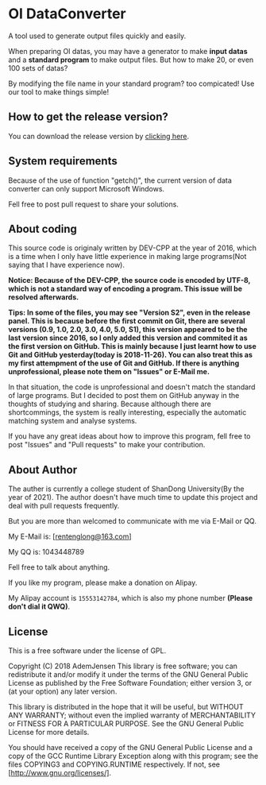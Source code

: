 # OI DataConverter

A tool used to generate output files quickly and easily.

When preparing OI datas, you may have a generator to make **input datas** and a **standard program** to make output files. But how to make 20, or even 100 sets of datas?

By modifying the file name in your standard program? too compicated! Use our tool to make things simple!

## How to get the release version?

You can download the release version by [clicking here](https://github.com/AdemJensen/OI_DataConverter/releases).

## System requirements

Because of the use of function "getch()", the current version of data converter can only support Microsoft Windows.

Fell free to post pull request to share your solutions.

## About coding

This source code is originaly written by DEV-CPP at the year of 2016, which is a time when I only have little experience in making large programs(Not saying that I have experience now).

**Notice: Because of the DEV-CPP, the source code is encoded by UTF-8, which is not a standard way of encoding a program. This issue will be resolved afterwards.**

**Tips: In some of the files, you may see "Version S2", even in the release panel. This is because before the first commit on Git, there are several versions (0.9, 1.0, 2.0, 3.0, 4.0, 5.0, S1), this version appeared to be the last version since 2016, so I only added this version and commited it as the first version on GitHub. This is mainly because I just learnt how to use Git and GitHub yesterday(today is 2018-11-26). You can also treat this as my first attempment of the use of Git and GitHub. If there is anything unprofessional, please note them on "Issues" or E-Mail me.**

In that situation, the code is unprofessional and doesn't match the standard of large programs. But I decided to post them on GitHub anyway in the thoughts of studying and sharing. Because although there are shortcommings, the system is really interesting, especially the automatic matching system and analyse systems.

If you have any great ideas about how to improve this program, fell free to post "Issues" and "Pull requests" to make your contribution.

## About Author

The auther is currently a college student of ShanDong University(By the year of 2021). The author doesn't have much time to update this project and deal with pull requests frequently.

But you are more than welcomed to communicate with me via E-Mail or QQ.

My E-Mail is: [rentenglong@163.com]

My QQ is: 1043448789

Fell free to talk about anything.

If you like my program, please make a donation on Alipay.

My Alipay account is `15553142784`, which is also my phone number **(Please don't dial it QWQ)**.

## License

This is a free software under the license of GPL.

Copyright (C) 2018 AdemJensen
This library is free software; you can redistribute it and/or modify it under the terms of the GNU General Public License as published by the Free Software Foundation; either version 3, or (at your option) any later version.

This library is distributed in the hope that it will be useful, but WITHOUT ANY WARRANTY; without even the implied warranty of MERCHANTABILITY or FITNESS FOR A PARTICULAR PURPOSE.  See the GNU General Public License for more details.

You should have received a copy of the GNU General Public License and a copy of the GCC Runtime Library Exception along with this program; see the files COPYING3 and COPYING.RUNTIME respectively.  If not, see [http://www.gnu.org/licenses/].
